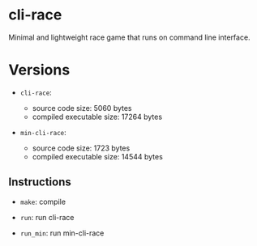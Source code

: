 # cli-race

Minimal and lightweight race game that runs on command line interface.

# Versions

- `cli-race`:
	- source code size: 5060 bytes
	- compiled executable size: 17264 bytes

- `min-cli-race`: 
	- source code size: 1723 bytes
	- compiled executable size: 14544 bytes

## Instructions

- `make`: compile

- `run`: run cli-race

- `run_min`: run min-cli-race